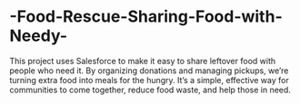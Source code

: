 # -Food-Rescue-Sharing-Food-with-Needy-
 This project uses Salesforce to make it easy to share leftover food with people who need it. By organizing donations and managing pickups, we’re turning extra food into meals for the hungry. It’s a simple, effective way for communities to come together, reduce food waste, and help those in need.
